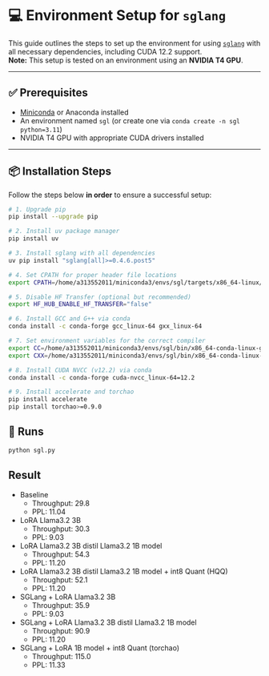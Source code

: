 # 💻 Environment Setup for `sglang`

This guide outlines the steps to set up the environment for using [`sglang`](https://github.com/sgl-project/sglang) with all necessary dependencies, including CUDA 12.2 support.  
**Note:** This setup is tested on an environment using an **NVIDIA T4 GPU**.

---

## ✅ Prerequisites

- [Miniconda](https://docs.conda.io/en/latest/miniconda.html) or Anaconda installed
- An environment named `sgl` (or create one via `conda create -n sgl python=3.11`)
- NVIDIA T4 GPU with appropriate CUDA drivers installed

---

## 📦 Installation Steps

Follow the steps below **in order** to ensure a successful setup:

```bash
# 1. Upgrade pip
pip install --upgrade pip

# 2. Install uv package manager
pip install uv

# 3. Install sglang with all dependencies
uv pip install "sglang[all]>=0.4.6.post5"

# 4. Set CPATH for proper header file locations
export CPATH=/home/a313552011/miniconda3/envs/sgl/targets/x86_64-linux/include:$CPATH

# 5. Disable HF Transfer (optional but recommended)
export HF_HUB_ENABLE_HF_TRANSFER="false"

# 6. Install GCC and G++ via conda
conda install -c conda-forge gcc_linux-64 gxx_linux-64

# 7. Set environment variables for the correct compiler
export CC=/home/a313552011/miniconda3/envs/sgl/bin/x86_64-conda-linux-gnu-gcc
export CXX=/home/a313552011/miniconda3/envs/sgl/bin/x86_64-conda-linux-gnu-g++

# 8. Install CUDA NVCC (v12.2) via conda
conda install -c conda-forge cuda-nvcc_linux-64=12.2

# 9. Install accelerate and torchao
pip install accelerate
pip install torchao>=0.9.0

```

## 🚀 Runs
```bash
python sgl.py
```

## Result
- Baseline
  - Throughput: 29.8
  - PPL: 11.04
- LoRA Llama3.2 3B
  - Throughput: 30.3
  - PPL: 9.03
- LoRA Llama3.2 3B distil Llama3.2 1B model
  - Throughput: 54.3
  - PPL: 11.20
- LoRA Llama3.2 3B distil Llama3.2 1B model + int8 Quant (HQQ)
  - Throughput: 52.1
  - PPL: 11.20
- SGLang + LoRA Llama3.2 3B
  - Throughput: 35.9
  - PPL: 9.03
- SGLang + LoRA Llama3.2 3B distil Llama3.2 1B model
  - Throughput: 90.9
  - PPL: 11.20
- SGLang + LoRA 1B model + int8 Quant (torchao)
  - Throughput: 115.0
  - PPL: 11.33






